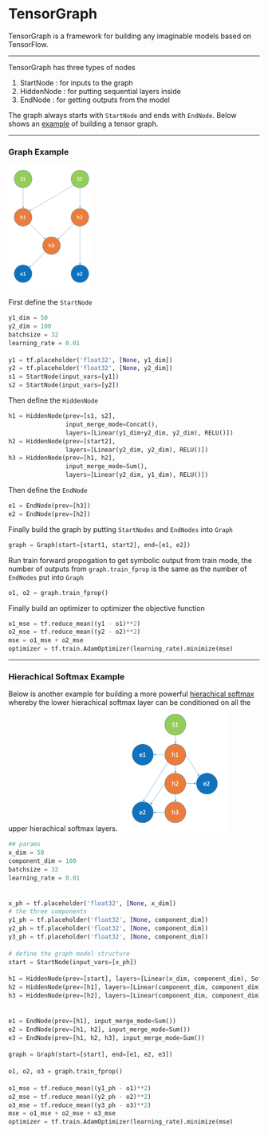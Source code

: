 # TensorGraph
TensorGraph is a framework for building any imaginable models based on TensorFlow.


-----
TensorGraph has three types of nodes

1. StartNode : for inputs to the graph
2. HiddenNode : for putting sequential layers inside
3. EndNode : for getting outputs from the model

The graph always starts with `StartNode` and ends with `EndNode`. Below shows an
[example](../examples/example.py) of building a tensor graph.

-----
### Graph Example

<img src="draw/graph.png" height="250">

First define the `StartNode`
```python
y1_dim = 50
y2_dim = 100
batchsize = 32
learning_rate = 0.01

y1 = tf.placeholder('float32', [None, y1_dim])
y2 = tf.placeholder('float32', [None, y2_dim])
s1 = StartNode(input_vars=[y1])
s2 = StartNode(input_vars=[y2])
```
Then define the `HiddenNode`
```python
h1 = HiddenNode(prev=[s1, s2],
                input_merge_mode=Concat(),
                layers=[Linear(y1_dim+y2_dim, y2_dim), RELU()])
h2 = HiddenNode(prev=[start2],
                layers=[Linear(y2_dim, y2_dim), RELU()])
h3 = HiddenNode(prev=[h1, h2],
                input_merge_mode=Sum(),
                layers=[Linear(y2_dim, y1_dim), RELU()])
```
Then define the `EndNode`
```python
e1 = EndNode(prev=[h3])
e2 = EndNode(prev=[h2])
```
Finally build the graph by putting `StartNodes` and `EndNodes` into `Graph`
```python
graph = Graph(start=[start1, start2], end=[e1, e2])
```
Run train forward propogation to get symbolic output from train mode, the number
of outputs from `graph.train_fprop` is the same as the number of `EndNodes` put
into `Graph`
```python
o1, o2 = graph.train_fprop()
```
Finally build an optimizer to optimizer the objective function
```python
o1_mse = tf.reduce_mean((y1 - o1)**2)
o2_mse = tf.reduce_mean((y2 - o2)**2)
mse = o1_mse + o2_mse
optimizer = tf.train.AdamOptimizer(learning_rate).minimize(mse)
```
-----
### Hierachical Softmax Example
Below is another example for building a more powerful [hierachical softmax](examples/hierachical_softmax.py)
whereby the lower hierachical softmax layer can be conditioned on all the upper
hierachical softmax layers.
<img src="draw/hsoftmax.png" height="250">

```python
## params
x_dim = 50
component_dim = 100
batchsize = 32
learning_rate = 0.01


x_ph = tf.placeholder('float32', [None, x_dim])
# the three components
y1_ph = tf.placeholder('float32', [None, component_dim])
y2_ph = tf.placeholder('float32', [None, component_dim])
y3_ph = tf.placeholder('float32', [None, component_dim])

# define the graph model structure
start = StartNode(input_vars=[x_ph])

h1 = HiddenNode(prev=[start], layers=[Linear(x_dim, component_dim), Softmax()])
h2 = HiddenNode(prev=[h1], layers=[Linear(component_dim, component_dim), Softmax()])
h3 = HiddenNode(prev=[h2], layers=[Linear(component_dim, component_dim), Softmax()])


e1 = EndNode(prev=[h1], input_merge_mode=Sum())
e2 = EndNode(prev=[h1, h2], input_merge_mode=Sum())
e3 = EndNode(prev=[h1, h2, h3], input_merge_mode=Sum())

graph = Graph(start=[start], end=[e1, e2, e3])

o1, o2, o3 = graph.train_fprop()

o1_mse = tf.reduce_mean((y1_ph - o1)**2)
o2_mse = tf.reduce_mean((y2_ph - o2)**2)
o3_mse = tf.reduce_mean((y3_ph - o3)**2)
mse = o1_mse + o2_mse + o3_mse
optimizer = tf.train.AdamOptimizer(learning_rate).minimize(mse)
```
